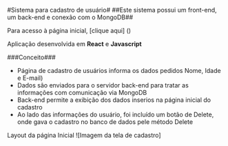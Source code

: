 #Sistema para cadastro de usuário#
##Este sistema possui um front-end, um back-end e conexão com o MongoDB##

Para acesso à página inicial, [clique aqui] ()

Aplicação desenvolvida em **React** e **Javascript**

###Conceito###
* Página de cadastro de usuários informa os dados pedidos Nome, Idade e E-mail)
* Dados são enviados para o servidor back-end para tratar as informações com comunicação via MongoDB
* Back-end permite a exibição dos dados inserios na página inicial do cadastro
* Ao lado das informações do usuário, foi incluído um botão de Delete, onde gava o cadastro no banco de dados pele método Delete

Layout da página Inicial
![Imagem da tela de cadastro]

